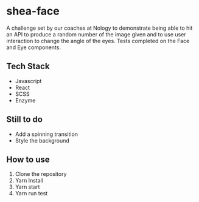 # shea-face
A challenge set by our coaches at Nology to demonstrate being able to hit an API to produce a random number of the image given and to use user interaction to change the angle of the eyes. 
Tests completed on the Face and Eye components. 

## Tech  Stack 
* Javascript
* React  
* SCSS
* Enzyme

## Still to do 
* Add a spinning transition
* Style the background

## How to use
1. Clone the repository
2. Yarn Install
3. Yarn start
4. Yarn run test
